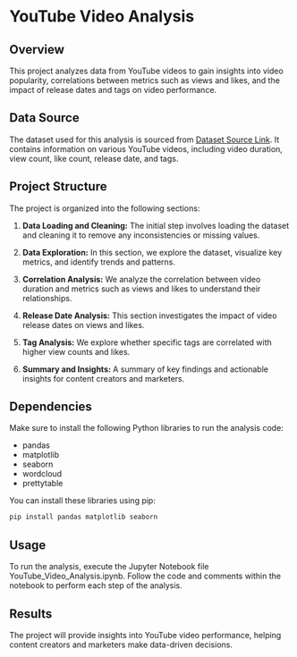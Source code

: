 # YouTube Video Analysis

## Overview
This project analyzes data from YouTube videos to gain insights into video popularity, correlations between metrics such as views and likes, and the impact of release dates and tags on video performance.

## Data Source
The dataset used for this analysis is sourced from [Dataset Source Link](). It contains information on various YouTube videos, including video duration, view count, like count, release date, and tags.

## Project Structure
The project is organized into the following sections:

1. **Data Loading and Cleaning:** The initial step involves loading the dataset and cleaning it to remove any inconsistencies or missing values.

2. **Data Exploration:** In this section, we explore the dataset, visualize key metrics, and identify trends and patterns.

3. **Correlation Analysis:** We analyze the correlation between video duration and metrics such as views and likes to understand their relationships.

4. **Release Date Analysis:** This section investigates the impact of video release dates on views and likes.

5. **Tag Analysis:** We explore whether specific tags are correlated with higher view counts and likes.

6. **Summary and Insights:** A summary of key findings and actionable insights for content creators and marketers.

## Dependencies
Make sure to install the following Python libraries to run the analysis code:

- pandas
- matplotlib
- seaborn
- wordcloud
- prettytable

You can install these libraries using pip:

```bash
pip install pandas matplotlib seaborn
```

## Usage
To run the analysis, execute the Jupyter Notebook file YouTube_Video_Analysis.ipynb. Follow the code and comments within the notebook to perform each step of the analysis.

## Results
The project will provide insights into YouTube video performance, helping content creators and marketers make data-driven decisions.

